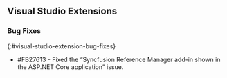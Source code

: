 ## Visual Studio Extensions

### Bug Fixes
{:#visual-studio-extension-bug-fixes}

* \#FB27613 - Fixed the “Syncfusion Reference Manager add-in shown in the ASP.NET Core application” issue.